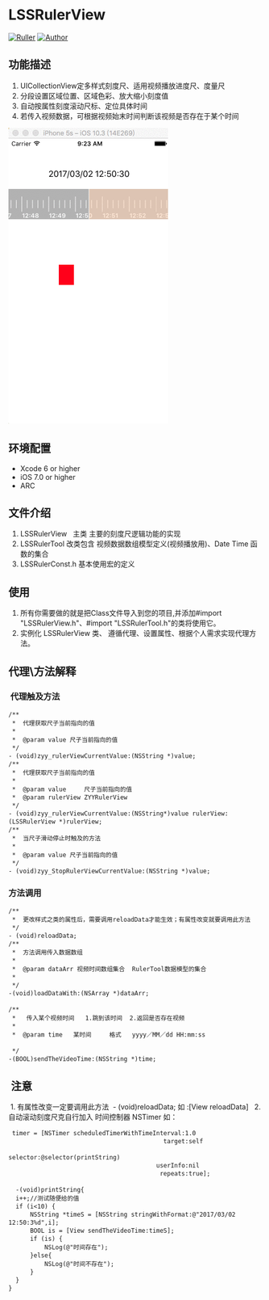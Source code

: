 # LSSRulerView
[![Ruller](https://img.shields.io/badge/Ruller-1.0.0-ff69b4.svg)](https://github.com/LSSSSL/LSSRulerView)
[![Author](https://img.shields.io/badge/author-LSSSSL-yellowgreen.svg)](https://github.com/LSSSSL)

## 功能描述
1. UICollectionView定多样式刻度尺、适用视频播放进度尺、度量尺
2. 分段设置区域位置、区域色彩、放大缩小刻度值
3. 自动按属性刻度滚动尺标、定位具体时间
4. 若传入视频数据，可根据视频始末时间判断该视频是否存在于某个时间

![image](https://github.com/LSSSSL/LSSRulerView/blob/master/%20Image/img.gif)

## 环境配置
* Xcode 6 or higher
* iOS 7.0 or higher
* ARC

## 文件介绍
1. LSSRulerView   主类 主要的刻度尺逻辑功能的实现
2. LSSRulerTool 改类包含 视频数据数组模型定义(视频播放用)、Date Time 函数的集合
3. LSSRulerConst.h 基本使用宏的定义

## 使用
1. 所有你需要做的就是把Class文件导入到您的项目,并添加#import "LSSRulerView.h"、#import "LSSRulerTool.h"的类将使用它。
2. 实例化 LSSRulerView 类、 遵循代理、设置属性、根据个人需求实现代理方法。

## 代理\方法解释
###  代理触及方法
```
/**
 *  代理获取尺子当前指向的值
 *
 *  @param value 尺子当前指向的值
 */
- (void)zyy_rulerViewCurrentValue:(NSString *)value;
/**
 *  代理获取尺子当前指向的值
 *
 *  @param value     尺子当前指向的值
 *  @param rulerView ZYYRulerView
 */
- (void)zyy_rulerViewCurrentValue:(NSString*)value rulerView:(LSSRulerView *)rulerView;
/**
 *  当尺子滑动停止时触及的方法
 *
 *  @param value 尺子当前指向的值
 */
- (void)zyy_StopRulerViewCurrentValue:(NSString *)value;
```
### 方法调用
```
/**
 *  更改样式之类的属性后，需要调用reloadData才能生效；有属性改变就要调用此方法
 */
- (void)reloadData;
/**
 *  方法调用传入数据数组
 *
 *  @param dataArr 视频时间数组集合  RulerTool数据模型的集合
 *
 */
-(void)loadDataWith:(NSArray *)dataArr;

/**
 *   传入某个视频时间   1.跳到该时间  2.返回是否存在视频
 *
 *  @param time   某时间     格式   yyyy／MM／dd HH:mm:ss
 
 */
-(BOOL)sendTheVideoTime:(NSString *)time;
```
##  注意
  1. 有属性改变一定要调用此方法  - (void)reloadData; 如 :[View reloadData]
  
  2. 自动滚动刻度尺克自行加入 时间控制器 NSTimer 如：
  
  ```
   timer = [NSTimer scheduledTimerWithTimeInterval:1.0
                                             target:self
                                           selector:@selector(printString)
                                           userInfo:nil
                                            repeats:true];
    
    -(void)printString{
    i++;//测试随便给的值
    if (i<10) {
        NSString *timeS = [NSString stringWithFormat:@"2017/03/02 12:50:3%d",i];
        BOOL is = [View sendTheVideoTime:timeS]; 
        if (is) {
            NSLog(@"时间存在");
        }else{
            NSLog(@"时间不存在");
        }
    }
}
  ```
  
